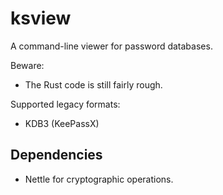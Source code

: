 # ksview

A command-line viewer for password databases.


Beware:

* The Rust code is still fairly rough.


Supported legacy formats:

* KDB3 (KeePassX)


## Dependencies

* Nettle for cryptographic operations.
